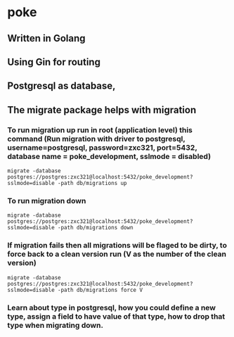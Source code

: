 # poke
## Written in Golang
## Using Gin for routing 
## Postgresql as database, 
## The migrate package helps with migration 

### To run migration up run in root (application level) this command (Run migration with driver to postgresql, username=postgresql, password=zxc321, port=5432, database name = poke_development, sslmode = disabled)
```
migrate -database postgres://postgres:zxc321@localhost:5432/poke_development?sslmode=disable -path db/migrations up
```
### To run migration down
```
migrate -database postgres://postgres:zxc321@localhost:5432/poke_development?sslmode=disable -path db/migrations down
```
### If migration fails then all migrations will be flaged to be dirty, to force back to a clean version run (V as the number of the clean version)
```
migrate -database postgres://postgres:zxc321@localhost:5432/poke_development?sslmode=disable -path db/migrations force V
```

### Learn about type in postgresql, how you could define a new type, assign a field to have value of that type, how to drop that type when migrating down. 